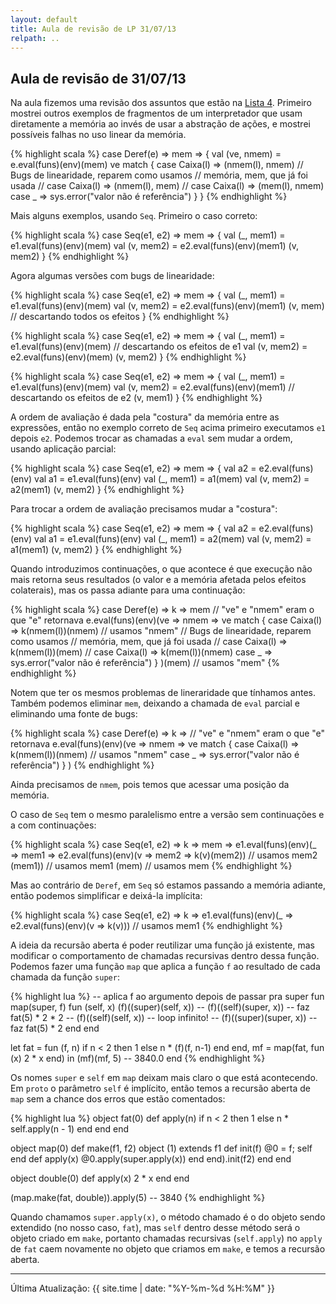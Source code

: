 ```yaml
---
layout: default
title: Aula de revisão de LP 31/07/13
relpath: ..
---
```


Aula de revisão de 31/07/13
---------------------------

Na aula fizemos uma revisão dos assuntos que estão na [Lista 4](lista4.html).
Primeiro mostrei outros exemplos de fragmentos de um interpretador que
usam diretamente a memória ao invés de usar a abstração de ações, e
mostrei possíveis falhas no uso linear da memória.

{% highlight scala %}
case Deref(e) => mem => {
  val (ve, nmem) = e.eval(funs)(env)(mem)
  ve match {
    case Caixa(l) => (nmem(l), nmem)
    // Bugs de linearidade, reparem como usamos
    // memória, mem, que já foi usada
    // case Caixa(l) => (nmem(l), mem)
    // case Caixa(l) => (mem(l), nmem)
    case _ => sys.error("valor não é referência")
  }
}
{% endhighlight %}

Mais alguns exemplos, usando `Seq`. Primeiro o caso correto:

{% highlight scala %}
case Seq(e1, e2) => mem => {
  val (_, mem1) = e1.eval(funs)(env)(mem)
  val (v, mem2) = e2.eval(funs)(env)(mem1)
  (v, mem2)
}
{% endhighlight %}

Agora algumas versões com bugs de linearidade:

{% highlight scala %}
case Seq(e1, e2) => mem => {
  val (_, mem1) = e1.eval(funs)(env)(mem)
  val (v, mem2) = e2.eval(funs)(env)(mem1)
  (v, mem) // descartando todos os efeitos
}
{% endhighlight %}

{% highlight scala %}
case Seq(e1, e2) => mem => {
  val (_, mem1) = e1.eval(funs)(env)(mem)
  // descartando os efeitos de e1
  val (v, mem2) = e2.eval(funs)(env)(mem)
  (v, mem2)
}
{% endhighlight %}

{% highlight scala %}
case Seq(e1, e2) => mem => {
  val (_, mem1) = e1.eval(funs)(env)(mem)
  val (v, mem2) = e2.eval(funs)(env)(mem1)
  // descartando os efeitos de e2
  (v, mem1)
}
{% endhighlight %}

A ordem de avaliação é dada pela "costura" da memória entre
as expressões, então no exemplo correto de `Seq` acima primeiro
executamos `e1` depois `e2`. Podemos trocar as chamadas a `eval`
sem mudar a ordem, usando aplicação parcial:

{% highlight scala %}
case Seq(e1, e2) => mem => {
  val a2 = e2.eval(funs)(env)
  val a1 = e1.eval(funs)(env)
  val (_, mem1) = a1(mem)
  val (v, mem2) = a2(mem1)
  (v, mem2)
}
{% endhighlight %}

Para trocar a ordem de avaliação precisamos mudar a "costura":

{% highlight scala %}
case Seq(e1, e2) => mem => {
  val a2 = e2.eval(funs)(env)
  val a1 = e1.eval(funs)(env)
  val (_, mem1) = a2(mem)
  val (v, mem2) = a1(mem1)
  (v, mem2)
}
{% endhighlight %}

Quando introduzimos continuações, o que acontece é que execução não
mais retorna seus resultados (o valor e a memória afetada pelos
efeitos colaterais), mas os passa adiante para uma continuação:

{% highlight scala %}
case Deref(e) => k => mem
  // "ve" e "nmem" eram o que "e" retornava
  e.eval(funs)(env)(ve => nmem =>
    ve match {
      case Caixa(l) => k(nmem(l))(nmem) // usamos "nmem"
      // Bugs de linearidade, reparem como usamos
      // memória, mem, que já foi usada
      // case Caixa(l) => k(nmem(l))(mem)
      // case Caixa(l) => k(mem(l))(nmem)
      case _ => sys.error("valor não é referência")
    }
  )(mem) // usamos "mem"
{% endhighlight %}

Notem que ter os mesmos problemas de lineraridade que tínhamos antes.
Também podemos eliminar `mem`, deixando a chamada de `eval` parcial e
eliminando uma fonte de bugs:

{% highlight scala %}
case Deref(e) => k =>
  // "ve" e "nmem" eram o que "e" retornava
  e.eval(funs)(env)(ve => nmem =>
    ve match {
      case Caixa(l) => k(nmem(l))(nmem) // usamos "nmem"
      case _ => sys.error("valor não é referência")
    }
  )
{% endhighlight %}

Ainda precisamos de `nmem`, pois temos que acessar uma posição
da memória.

O caso de `Seq` tem o mesmo paralelismo entre a versão sem continuações
e a com continuações:

{% highlight scala %}
case Seq(e1, e2) => k => mem =>
  e1.eval(funs)(env)(_ => mem1 => 
    e2.eval(funs)(env)(v => mem2 =>
      k(v)(mem2)) // usamos mem2
    (mem1)) // usamos mem1
  (mem) // usamos mem
{% endhighlight %}

Mas ao contrário de `Deref`, em `Seq` só estamos passando a memória adiante,
então podemos simplificar e deixá-la implícita:

{% highlight scala %}
case Seq(e1, e2) => k => 
  e1.eval(funs)(env)(_ =>  
    e2.eval(funs)(env)(v => 
      k(v))) // usamos mem1
{% endhighlight %}

A ideia da recursão aberta é poder reutilizar
uma função já existente, mas modificar o comportamento
de chamadas recursivas dentro dessa função. Podemos fazer
uma função `map` que aplica a função `f` ao resultado
de cada chamada da função `super`:

{% highlight lua %}
-- aplica f ao argumento depois de passar pra super
fun map(super, f)
  fun (self, x)
    (f)((super)(self, x))
--  (f)((self)(super, x))  -- faz fat(5) * 2 * 2
--  (f)((self)(self, x))   -- loop infinito!
--  (f)((super)(super, x)) -- faz fat(5) * 2
  end
end

let fat = fun (f, n)
            if n < 2 then
              1
            else
              n * (f)(f, n-1)
            end
          end,
    mf = map(fat, fun (x) 2 * x end)
in
  (mf)(mf, 5) -- 3840.0
end
{% endhighlight %}

Os nomes `super` e `self` em `map` deixam mais claro o que está
acontecendo. Em `proto` o parâmetro `self` é implícito, então
temos a recursão aberta de `map` sem a chance dos erros que estão
comentados:

{% highlight lua %}
object fat(0)
  def apply(n)
    if n < 2 then 1
    else n * self.apply(n - 1) end
  end
end

object map(0)
  def make(f1, f2)
    object (1) extends f1
      def init(f)
        @0 = f;
        self
      end
      def apply(x)
        @0.apply(super.apply(x))
      end
    end).init(f2)
  end
end

object double(0)
  def apply(x)
    2 * x
  end
end

(map.make(fat, double)).apply(5) -- 3840
{% endhighlight %}

Quando chamamos `super.apply(x)`, o método chamado é o
do objeto sendo extendido (no nosso caso, `fat`), mas
`self` dentro desse método será o objeto criado em `make`,
portanto chamadas recursivas (`self.apply`) no `apply` de `fat`
caem novamente no objeto que criamos em `make`, e temos
a recursão aberta.

* * * * *

Última Atualização: {{ site.time | date: "%Y-%m-%d %H:%M" }}

